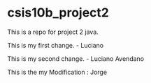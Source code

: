 csis10b_project2
================

This is a repo for project 2 java.


This is my first change. - Luciano

This is my second change. - Luciano Avendano

This is the my Modification : Jorge